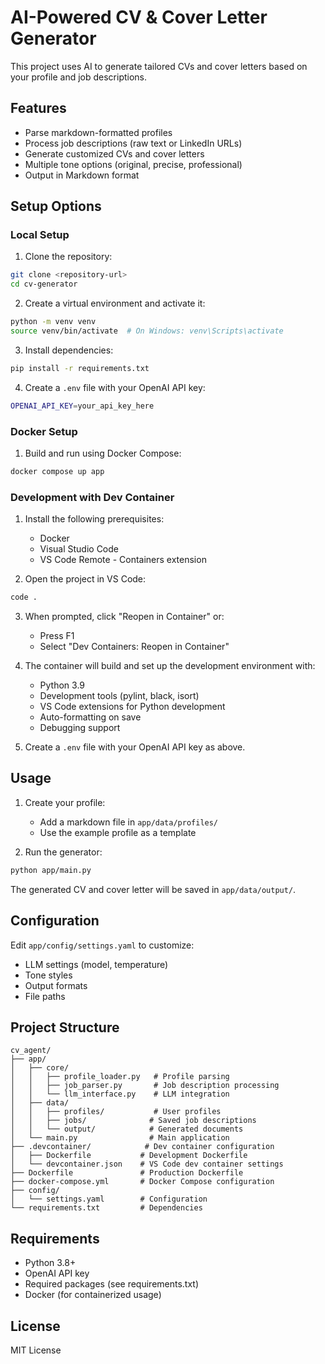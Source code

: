 # AI-Powered CV & Cover Letter Generator

This project uses AI to generate tailored CVs and cover letters based on your profile and job descriptions.

## Features

- Parse markdown-formatted profiles
- Process job descriptions (raw text or LinkedIn URLs)
- Generate customized CVs and cover letters
- Multiple tone options (original, precise, professional)
- Output in Markdown format

## Setup Options

### Local Setup

1. Clone the repository:
```bash
git clone <repository-url>
cd cv-generator
```

2. Create a virtual environment and activate it:
```bash
python -m venv venv
source venv/bin/activate  # On Windows: venv\Scripts\activate
```

3. Install dependencies:
```bash
pip install -r requirements.txt
```

4. Create a `.env` file with your OpenAI API key:
```bash
OPENAI_API_KEY=your_api_key_here
```

### Docker Setup

1. Build and run using Docker Compose:
```bash
docker compose up app
```

### Development with Dev Container

1. Install the following prerequisites:
   - Docker
   - Visual Studio Code
   - VS Code Remote - Containers extension

2. Open the project in VS Code:
```bash
code .
```

3. When prompted, click "Reopen in Container" or:
   - Press F1
   - Select "Dev Containers: Reopen in Container"

4. The container will build and set up the development environment with:
   - Python 3.9
   - Development tools (pylint, black, isort)
   - VS Code extensions for Python development
   - Auto-formatting on save
   - Debugging support

5. Create a `.env` file with your OpenAI API key as above.

## Usage

1. Create your profile:
   - Add a markdown file in `app/data/profiles/`
   - Use the example profile as a template

2. Run the generator:
```bash
python app/main.py
```

The generated CV and cover letter will be saved in `app/data/output/`.

## Configuration

Edit `app/config/settings.yaml` to customize:
- LLM settings (model, temperature)
- Tone styles
- Output formats
- File paths

## Project Structure

```
cv_agent/
├── app/
│   ├── core/
│   │   ├── profile_loader.py   # Profile parsing
│   │   ├── job_parser.py       # Job description processing
│   │   └── llm_interface.py    # LLM integration
│   ├── data/
│   │   ├── profiles/           # User profiles
│   │   ├── jobs/              # Saved job descriptions
│   │   └── output/            # Generated documents
│   └── main.py                # Main application
├── .devcontainer/            # Dev container configuration
│   ├── Dockerfile           # Development Dockerfile
│   └── devcontainer.json    # VS Code dev container settings
├── Dockerfile               # Production Dockerfile
├── docker-compose.yml       # Docker Compose configuration
├── config/
│   └── settings.yaml        # Configuration
└── requirements.txt         # Dependencies
```

## Requirements

- Python 3.8+
- OpenAI API key
- Required packages (see requirements.txt)
- Docker (for containerized usage)

## License

MIT License
